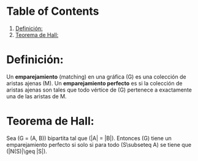 <script type="text/x-mathjax-config">
  MathJax.Hub.Config({
    tex2jax: {inlineMath: [["$","$"],["\\(","\\)"]]}
  });
</script>
<script type="text/javascript" src="../MathJax.js?config=TeX-AMS_HTML-full"></script>


# Table of Contents

1.  [Definición:](#org8fd1ca1)
2.  [Teorema de Hall:](#orgd875cd1)



<a id="org8fd1ca1"></a>

# Definición:

Un **emparejamiento** (matching) en una gráfica \(G\) es una colección de
aristas ajenas \(M\). 
Un **emparejamiento perfecto** es  si la colección de aristas
ajenas son tales que todo vértice de \(G\) pertenece a
exactamente una de las aristas de M.  


<a id="orgd875cd1"></a>

# Teorema de Hall:

Sea \(G = (A, B)\) bipartita tal que \(|A| = |B|\). Entonces \(G\)
tiene un emparejamiento perfecto si solo si para todo \(S\subseteq A\)
se tiene que \(|N(S)|\geq |S|\).


